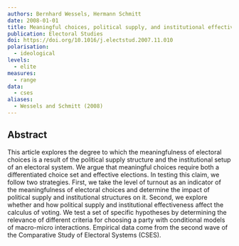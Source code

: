 ```yaml
---
authors: Bernhard Wessels, Hermann Schmitt
date: 2008-01-01
title: Meaningful choices, political supply, and institutional effectiveness
publication: Electoral Studies
doi: https://doi.org/10.1016/j.electstud.2007.11.010
polarisation:
  - ideological
levels:
  - elite
measures:
  - range
data:
  - cses
aliases:
  - Wessels and Schmitt (2008)
---
```

## Abstract
This article explores the degree to which the meaningfulness of electoral choices is a result of the political supply structure and the institutional setup of an electoral system. We argue that meaningful choices require both a differentiated choice set and effective elections. In testing this claim, we follow two strategies. First, we take the level of turnout as an indicator of the meaningfulness of electoral choices and determine the impact of political supply and institutional structures on it. Second, we explore whether and how political supply and institutional effectiveness affect the calculus of voting. We test a set of specific hypotheses by determining the relevance of different criteria for choosing a party with conditional models of macro-micro interactions. Empirical data come from the second wave of the Comparative Study of Electoral Systems (CSES).